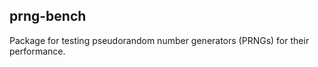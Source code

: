 prng-bench
----------

Package for testing pseudorandom number generators (PRNGs) for their performance.
